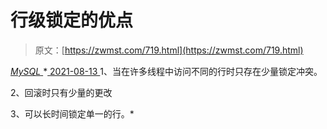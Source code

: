 <!--yml
category: 未分类
date: 0001-01-01 00:00:00
-->

# 行级锁定的优点

> 原文：[https://zwmst.com/719.html](https://zwmst.com/719.html)

   [ *MySQL* ](https://zwmst.com/mysql)*[ <time datetime="2021-08-14T07:58:14+08:00"> 2021-08-13 </time> ](https://zwmst.com/719.html)  1、当在许多线程中访问不同的行时只存在少量锁定冲突。

2、回滚时只有少量的更改

3、可以长时间锁定单一的行。*